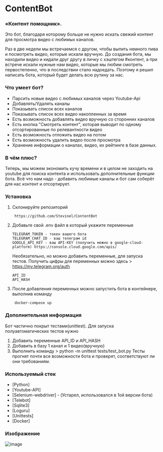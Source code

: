 # ContentBot

### «Контент помощник».
Это бот, благодаря которому больше не нужно искать свежий контент для просмотра видео с любимых каналов.

Раз  в две недели мы встречаемся с другом, чтобы выпить немного пива и посмотреть видео, которые искали вручную.
До создания бота, мы находили видео и кидали друг другу в личку с хэштегом #контент, а при встрече искали нужные нам видео, которые мы любим смотреть первостепенно, что в последствии стало надоедать.
Поэтому я решил написать бота, который будет делать всю рутину за нас.

### Что умеет бот?
- Парсить новые видео с любимых каналов через Youtube-Api
- Добавлять/Удалять каналы
- Показывать список всех каналов
- Показывать список всех видео накопленных за время
- Есть возможность добавлять видео вручную со сторонних каналов
- Есть кнопка "Смотреть контент", которая выводит по одному отсортированные по релевантности видео
- Есть возможность отложить видео на потом
- Есть возможность удалить видео после просмотра
- Хранение информации о каналах, видео, их рейтинге в базе данных.

### В чём плюс?
Теперь, мы можем экономить кучу времени и в целом не заходить на youtube для поиска контента и использовать дополнительные функции бота.
Всё что нам надо - добавить любимые каналы и бот сам соберёт для нас контент и отсортирует.

### Установка
1) Склонируйте репозиторий
   ```
    https://github.com/Stevinel/ContentBot
   ```
2) Добавьте свой .env файл в который укажите переменные
   ```
   TELEGRAM_TOKEN - токен вашего бота
   TELEGRAM_CHAT_ID - ваш телеграм id
   GOOGLE_API_KEY - ваш API-KEY (получить можно в google-cloud-platform) https://console.cloud.google.com/apis/
   ```
   Необязательно, но можно добавить переменные, для запуска тестов.
   Получить цифры для переменных можно здесь > https://my.telegram.org/auth
   ```
   API_ID 
   API_HASH
   ```
3) После добавления переменных можно запустить бота в контейнере, выполнив команду
   ```
    docker-compose up
   ```
### Дополнительная информация
   Бот частично покрыт тестами(unittest). 
   Для запуска полуавтоматических тестов нужно
   1) Добавить переменные API_ID и API_HASH
   1) Добавить в базу 1 канал и 1 видео(вручную)
   2) Выполнить команду > python -m unittest tests/test_bot.py
   Тесты прогнят почти все возможности бота и проверят, соответствуют ли они требованиям.

### Используемый стек
* [Python]
* [Youtube-API]
* [Selenium-webdriver] - (Устарел, использовался в 1ой версии бота)
* [Telebot]
* [Sqlite3]
* [Loguru]
* [Unittests]
* [Docker]

### Изображение

![image](https://user-images.githubusercontent.com/72396348/134493595-a0afce60-334c-447b-8ae4-5244e602518d.png)
